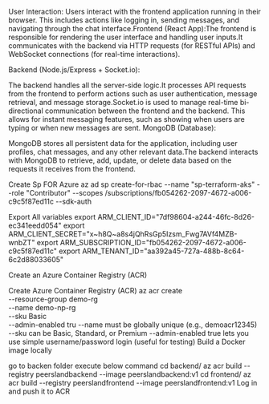 User Interaction:
Users interact with the frontend application running in their browser. This includes actions like logging in, sending messages, and navigating through the chat interface.Frontend (React App):The frontend is responsible for rendering the user interface and handling user inputs.It communicates with the backend via HTTP requests (for RESTful APIs) and WebSocket connections (for real-time interactions).

Backend (Node.js/Express + Socket.io):

The backend handles all the server-side logic.It processes API requests from the frontend to perform actions such as user authentication, message retrieval, and message storage.Socket.io is used to manage real-time bi-directional communication between the frontend and the backend. This allows for instant messaging features, such as showing when users are typing or when new messages are sent.
MongoDB (Database):

MongoDB stores all persistent data for the application, including user profiles, chat messages, and any other relevant data.The backend interacts with MongoDB to retrieve, add, update, or delete data based on the requests it receives from the frontend.

Create Sp FOR Azure
 az ad sp create-for-rbac   --name "sp-terraform-aks"   --role "Contributor"   --scopes /subscriptions/fb054262-2097-4672-a006-c9c5f87ed11c  --sdk-auth

Export All variables
export ARM_CLIENT_ID="7df98604-a244-46fc-8d26-ec341eedd054"
 export ARM_CLIENT_SECRET="x~h8Q~a8s4jQhRsGp5Izsm_Fwg7AVf4MZB-wnbZT"
 export ARM_SUBSCRIPTION_ID="fb054262-2097-4672-a006-c9c5f87ed11c"
 export ARM_TENANT_ID="aa392a45-727a-488b-8c64-6c2d88033605"


Create an Azure Container Registry (ACR)

Create Azure Container Registry (ACR)
az acr create \
  --resource-group demo-rg \
  --name  demo-np-rg\
  --sku Basic \
  --admin-enabled tru
--name must be globally unique (e.g., demoacr12345)
--sku can be Basic, Standard, or Premium
--admin-enabled true lets you use simple username/password login (useful for testing)
Build a Docker image locally

go to backen folder execute below command
cd backend/
az acr build   --registry peerslandbackend   --image peerslandbackend:v1
cd frontend/
az acr build   --registry peerslandfrontend   --image peerslandfrontend:v1
Log in and push it to ACR

